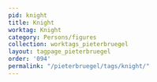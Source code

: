 ```yaml
---
pid: knight
title: Knight
worktag: Knight
category: Persons/figures
collection: worktags_pieterbruegel
layout: tagpage_pieterbruegel
order: '094'
permalink: "/pieterbruegel/tags/knight/"
---
```

